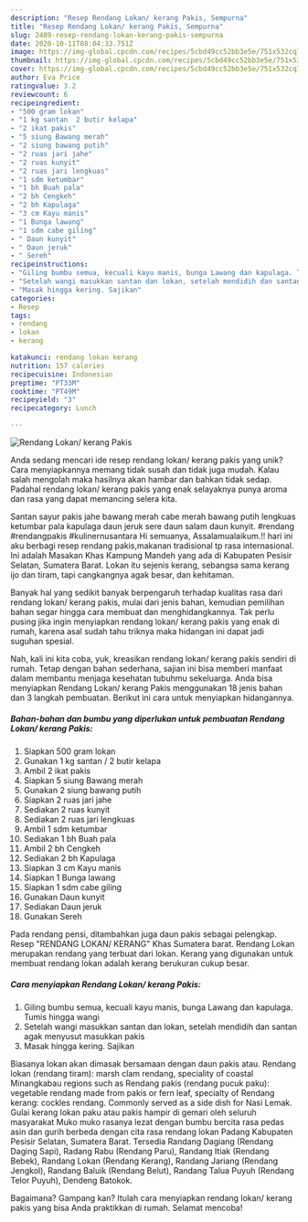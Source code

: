 ```yaml
---
description: "Resep Rendang Lokan/ kerang Pakis, Sempurna"
title: "Resep Rendang Lokan/ kerang Pakis, Sempurna"
slug: 2489-resep-rendang-lokan-kerang-pakis-sempurna
date: 2020-10-11T08:04:33.751Z
image: https://img-global.cpcdn.com/recipes/5cbd49cc52bb3e5e/751x532cq70/rendang-lokan-kerang-pakis-foto-resep-utama.jpg
thumbnail: https://img-global.cpcdn.com/recipes/5cbd49cc52bb3e5e/751x532cq70/rendang-lokan-kerang-pakis-foto-resep-utama.jpg
cover: https://img-global.cpcdn.com/recipes/5cbd49cc52bb3e5e/751x532cq70/rendang-lokan-kerang-pakis-foto-resep-utama.jpg
author: Eva Price
ratingvalue: 3.2
reviewcount: 6
recipeingredient:
- "500 gram lokan"
- "1 kg santan  2 butir kelapa"
- "2 ikat pakis"
- "5 siung Bawang merah"
- "2 siung bawang putih"
- "2 ruas jari jahe"
- "2 ruas kunyit"
- "2 ruas jari lengkuas"
- "1 sdm ketumbar"
- "1 bh Buah pala"
- "2 bh Cengkeh"
- "2 bh Kapulaga"
- "3 cm Kayu manis"
- "1 Bunga lawang"
- "1 sdm cabe giling"
- " Daun kunyit"
- " Daun jeruk"
- " Sereh"
recipeinstructions:
- "Giling bumbu semua, kecuali kayu manis, bunga Lawang dan kapulaga. Tumis hingga wangi"
- "Setelah wangi masukkan santan dan lokan, setelah mendidih dan santan agak menyusut masukkan pakis"
- "Masak hingga kering. Sajikan"
categories:
- Resep
tags:
- rendang
- lokan
- kerang

katakunci: rendang lokan kerang 
nutrition: 157 calories
recipecuisine: Indonesian
preptime: "PT33M"
cooktime: "PT49M"
recipeyield: "3"
recipecategory: Lunch

---
```



![Rendang Lokan/ kerang Pakis](https://img-global.cpcdn.com/recipes/5cbd49cc52bb3e5e/751x532cq70/rendang-lokan-kerang-pakis-foto-resep-utama.jpg)

Anda sedang mencari ide resep rendang lokan/ kerang pakis yang unik? Cara menyiapkannya memang tidak susah dan tidak juga mudah. Kalau salah mengolah maka hasilnya akan hambar dan bahkan tidak sedap. Padahal rendang lokan/ kerang pakis yang enak selayaknya punya aroma dan rasa yang dapat memancing selera kita.

Santan sayur pakis jahe bawang merah cabe merah bawang putih lengkuas ketumbar pala kapulaga daun jeruk sere daun salam daun kunyit. #rendang #rendangpakis #kulinernusantara Hi semuanya, Assalamualaikum.!! hari ini aku berbagi resep rendang pakis,makanan tradisional tp rasa internasional. Ini adalah Masakan Khas Kampung Mandeh yang ada di Kabupaten Pesisir Selatan, Sumatera Barat. Lokan itu sejenis kerang, sebangsa sama kerang ijo dan tiram, tapi cangkangnya agak besar, dan kehitaman.

Banyak hal yang sedikit banyak berpengaruh terhadap kualitas rasa dari rendang lokan/ kerang pakis, mulai dari jenis bahan, kemudian pemilihan bahan segar hingga cara membuat dan menghidangkannya. Tak perlu pusing jika ingin menyiapkan rendang lokan/ kerang pakis yang enak di rumah, karena asal sudah tahu triknya maka hidangan ini dapat jadi suguhan spesial.


Nah, kali ini kita coba, yuk, kreasikan rendang lokan/ kerang pakis sendiri di rumah. Tetap dengan bahan sederhana, sajian ini bisa memberi manfaat dalam membantu menjaga kesehatan tubuhmu sekeluarga. Anda bisa menyiapkan Rendang Lokan/ kerang Pakis menggunakan 18 jenis bahan dan 3 langkah pembuatan. Berikut ini cara untuk menyiapkan hidangannya.

<!--inarticleads1-->

##### Bahan-bahan dan bumbu yang diperlukan untuk pembuatan Rendang Lokan/ kerang Pakis:

1. Siapkan 500 gram lokan
1. Gunakan 1 kg santan / 2 butir kelapa
1. Ambil 2 ikat pakis
1. Siapkan 5 siung Bawang merah
1. Gunakan 2 siung bawang putih
1. Siapkan 2 ruas jari jahe
1. Sediakan 2 ruas kunyit
1. Sediakan 2 ruas jari lengkuas
1. Ambil 1 sdm ketumbar
1. Sediakan 1 bh Buah pala
1. Ambil 2 bh Cengkeh
1. Sediakan 2 bh Kapulaga
1. Siapkan 3 cm Kayu manis
1. Siapkan 1 Bunga lawang
1. Siapkan 1 sdm cabe giling
1. Gunakan  Daun kunyit
1. Sediakan  Daun jeruk
1. Gunakan  Sereh


Pada rendang pensi, ditambahkan juga daun pakis sebagai pelengkap. Resep &#34;RENDANG LOKAN/ KERANG&#34; Khas Sumatera barat. Rendang Lokan merupakan rendang yang terbuat dari lokan. Kerang yang digunakan untuk membuat rendang lokan adalah kerang berukuran cukup besar. 

<!--inarticleads2-->

##### Cara menyiapkan Rendang Lokan/ kerang Pakis:

1. Giling bumbu semua, kecuali kayu manis, bunga Lawang dan kapulaga. Tumis hingga wangi
1. Setelah wangi masukkan santan dan lokan, setelah mendidih dan santan agak menyusut masukkan pakis
1. Masak hingga kering. Sajikan


Biasanya lokan akan dimasak bersamaan dengan daun pakis atau. Rendang lokan (rendang tiram): marsh clam rendang, speciality of coastal Minangkabau regions such as Rendang pakis (rendang pucuk paku): vegetable rendang made from pakis or fern leaf, specialty of Rendang kerang: cockles rendang. Commonly served as a side dish for Nasi Lemak. Gulai kerang lokan paku atau pakis hampir di gemari oleh seluruh masyarakat Muko muko rasanya lezat dengan bumbu bercita rasa pedas asin dan gurih berbeda dengan cita rasa rendang lokan Padang Kabupaten Pesisir Selatan, Sumatera Barat. Tersedia Randang Dagiang (Rendang Daging Sapi), Radang Rabu (Rendang Paru), Randang Itiak (Rendang Bebek), Randang Lokan (Rendang Kerang), Randang Jariang (Rendang Jengkol), Randang Baluik (Rendang Belut), Randang Talua Puyuh (Rendang Telor Puyuh), Dendeng Batokok. 

Bagaimana? Gampang kan? Itulah cara menyiapkan rendang lokan/ kerang pakis yang bisa Anda praktikkan di rumah. Selamat mencoba!
